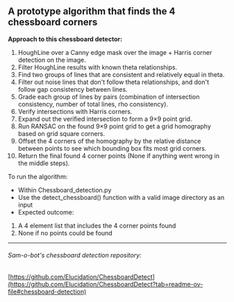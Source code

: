 ## A prototype algorithm that finds the 4 chessboard corners

**Approach to this chessboard detector:**

1. HoughLine over a Canny edge mask over the image + Harris corner detection on the image.
2. Filter HoughLine results with known theta relationships.
3. Find two groups of lines that are consistent and relatively equal in theta.
4. Filter out noise lines that don't follow theta relationships, and don't follow gap consistency between lines.
5. Grade each group of lines by pairs (combination of intersection consistency, number of total lines, rho consistency).
6. Verify intersections with Harris corners.
7. Expand out the verified intersection to form a 9×9 point grid.
8. Run RANSAC on the found 9×9 point grid to get a grid homography based on grid square corners.
9. Offset the 4 corners of the homography by the relative distance between points to see which bounding box fits most grid corners.
10. Return the final found 4 corner points (None if anything went wrong in the middle steps).

To run the algorithm:
- Within Chessboard_detection.py
- Use the detect_chessboard() function with a valid image directory as an input
- Expected outcome:
1) A 4 element list that includes the 4 corner points found
2) None if no points could be found

---

###### Sam-o-bot's chessboard detection repository:
[https://github.com/Elucidation/ChessboardDetect](https://github.com/Elucidation/ChessboardDetect?tab=readme-ov-file#chessboard-detection)
